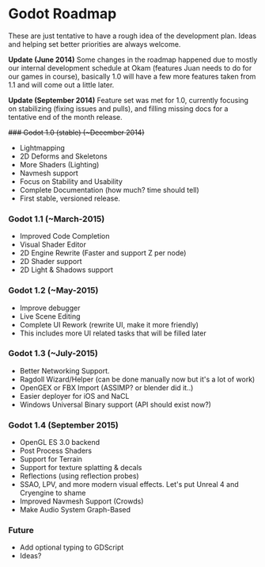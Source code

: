 # Godot Roadmap

These are just tentative to have a rough idea of the development plan. Ideas and helping set better priorities are always welcome.

**Update (June 2014)** Some changes in the roadmap happened due to mostly our internal development schedule at Okam (features Juan needs to do for our games in course), basically 1.0 will have a few more features taken from 1.1 and will come out a little later.

**Update (September 2014)** Feature set was met for 1.0, currently focusing on stabilizing (fixing issues and pulls), and filling missing docs for a tentative end of the month release.


~~### Godot 1.0 (stable) (~December 2014)~~

* Lightmapping
* 2D Deforms and Skeletons
* More Shaders (Lighting)
* Navmesh support
* Focus on Stability and Usability
* Complete Documentation (how much? time should tell)
* First stable, versioned release.


### Godot 1.1 (~March-2015)
* Improved Code Completion
* Visual Shader Editor
* 2D Engine Rewrite (Faster and support Z per node)
* 2D Shader support
* 2D Light & Shadows support

### Godot 1.2 (~May-2015)

* Improve debugger
* Live Scene Editing
* Complete UI Rework (rewrite UI, make it more friendly)
* This includes more UI related tasks that will be filled later

### Godot 1.3 (~July-2015)
* Better Networking Support.
* Ragdoll Wizard/Helper (can be done manually now but it's a lot of work)
* OpenGEX or FBX Import (ASSIMP? or blender did it..)
* Easier deployer for iOS and NaCL
* Windows Universal Binary support (API should exist now?)

### Godot 1.4 (September 2015)

* OpenGL ES 3.0 backend
* Post Process Shaders
* Support for Terrain 
* Support for texture splatting & decals
* Reflections (using reflection probes)
* SSAO, LPV, and more modern visual effects. Let's put Unreal 4 and Cryengine to shame
* Improved Navmesh Support (Crowds)
* Make Audio System Graph-Based

### Future

* Add optional typing to GDScript
* Ideas?